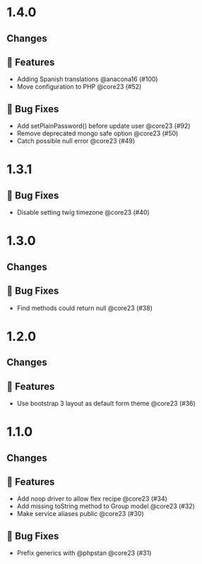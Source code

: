 # 1.4.0

## Changes

## 🚀 Features

- Adding Spanish translations @anacona16 (#100)
- Move configuration to PHP @core23 (#52)

## 🐛 Bug Fixes

- Add setPlainPassword() before update user @core23 (#92)
- Remove deprecated mongo safe option @core23 (#50)
- Catch possible null error @core23 (#49)

# 1.3.1

## 🐛 Bug Fixes

- Disable setting twig timezone @core23 (#40)

# 1.3.0

## Changes

## 🐛 Bug Fixes

- Find methods could return null @core23 (#38)

# 1.2.0

## Changes

## 🚀 Features

- Use bootstrap 3 layout as default form theme @core23 (#36)

# 1.1.0

## Changes

## 🚀 Features

- Add noop driver to allow flex recipe @core23 (#34)
- Add missing toString method to Group model @core23 (#32)
- Make service aliases public @core23 (#30)

## 🐛 Bug Fixes

- Prefix generics with @phpstan @core23 (#31)
